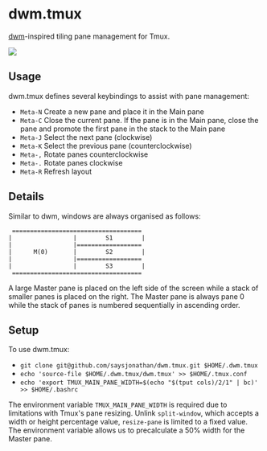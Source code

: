 dwm.tmux
===
[dwm](http://dwm.suckless.org/)-inspired tiling pane management for Tmux.

![](https://raw.githubusercontent.com/saysjonathan/dwm.tmux/master/screenshot.png)

## Usage
dwm.tmux defines several keybindings to assist with pane management:

- `Meta-N` Create a new pane and place it in the Main pane
- `Meta-C` Close the current pane. If the pane is in the Main pane, close the pane and promote the first pane in the stack to the Main pane
- `Meta-J` Select the next pane (clockwise)
- `Meta-K` Select the previous pane (counterclockwise)
- `Meta-,` Rotate panes counterclockwise
- `Meta-.` Rotate panes clockwise
- `Meta-R` Refresh layout

## Details

Similar to dwm, windows are always organised as follows:

```
 ====================================
|                 |        S1        | 
|                 |==================
|      M(0)       |        S2        | 
|                 |==================
|                 |        S3        | 
 ====================================
```

A large Master pane is placed on the left side of the screen while a stack of smaller panes is placed on the right. The Master pane is always pane 0 while the stack of panes is numbered sequentially in ascending order.

## Setup
To use dwm.tmux:

- `git clone git@github.com/saysjonathan/dwm.tmux.git $HOME/.dwm.tmux`
- `echo 'source-file $HOME/.dwm.tmux/dwm.tmux' >> $HOME/.tmux.conf`
- `echo 'export TMUX_MAIN_PANE_WIDTH=$(echo "$(tput cols)/2/1" | bc)' >> $HOME/.bashrc`

The environment variable `TMUX_MAIN_PANE_WIDTH` is required due to limitations with Tmux's pane resizing. Unlink `split-window`, which accepts a width or height percentage value, `resize-pane` is limited to a fixed value. The environment variable allows us to precalculate a 50% width for the Master pane.

